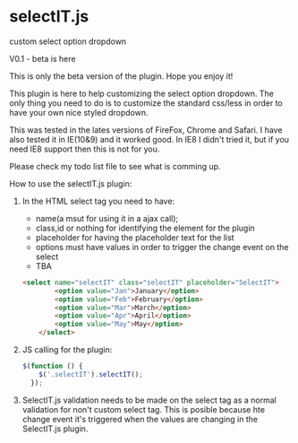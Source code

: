 # selectIT.js
custom select option dropdown 

V0.1 - beta is here

This is only the beta version of the plugin. Hope you enjoy it!

This plugin is here to help customizing the select option dropdown. The only thing you need to do is to customize the standard css/less in order to have your own nice styled dropdown. 

This was tested in the lates versions of FireFox, Chrome and Safari. I have also tested it in IE(10&9) and it worked good. In IE8 I didn't tried it, but if you need IE8 support then this is not for you.

Please check my todo list file to see what is comming up.


How to use the selectIT.js plugin:

1. In the HTML select tag you need to have:
    * name(a msut for using it in a ajax call);
    * class,id or nothing for identifying the element for the plugin
    * placeholder for having the placeholder text for the list
    * options must have values in order to trigger the change event on the select 
    * TBA

	```HTML
	<select name="selectIT" class="selectIT" placeholder="SelectIT">
			<option value="Jan">January</option>
			<option value="Feb">February</option>
			<option value="Mar">March</option>
			<option value="Apr">April</option>
			<option value="May">May</option>
		</select>
	```

2. JS calling for the plugin:

	```javascript
	$(function () {
		$('.selectIT').selectIT();
	  });
	```

3. SelectIT.js validation needs to be made on the select tag as a normal validation for non't custom select tag. This is posible because hte change event it's triggered when the values are changing in the SelectIT.js plugin.


